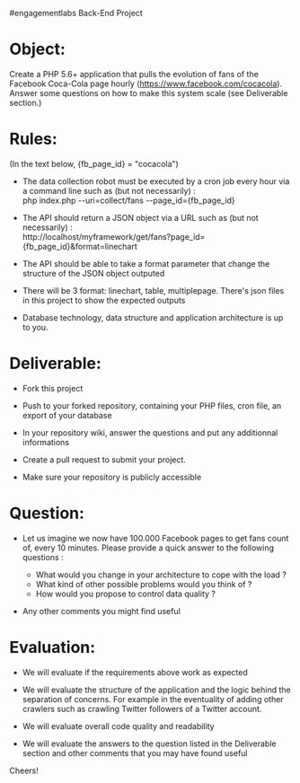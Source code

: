 #engagementlabs Back-End Project

Object:
======================================
Create a PHP 5.6+ application that pulls the evolution of fans of the Facebook Coca-Cola page hourly (https://www.facebook.com/cocacola).  
Answer some questions on how to make this system scale (see Deliverable section.)


Rules:
======================================

(In the text below, {fb_page_id} = "cocacola")

- The data collection robot must be executed by a cron job every hour via a command line such as (but not necessarily) :  
php index.php --uri=collect/fans --page_id={fb_page_id}

- The API should return a JSON object via a URL such as (but not necessarily) :  
http://localhost/myframework/get/fans?page_id={fb_page_id}&format=linechart

- The API should be able to take a format parameter that change the structure of the JSON object outputed

- There will be 3 format: linechart, table, multiplepage. There's json files in this project to show the expected outputs

- Database technology, data structure and application architecture is up to you.



Deliverable:
======================================
- Fork this project

- Push to your forked repository, containing your PHP files, cron file, an export of your database

- In your repository wiki, answer the questions and put any additionnal informations

- Create a pull request to submit your project.

- Make sure your repository is publicly accessible

Question:
======================================
- Let us imagine we now have 100.000 Facebook pages to get fans count of, every 10 minutes. Please provide a quick answer to the following questions :
   - What would you change in your architecture to cope with the load ?
   - What kind of other possible problems would you think of ?
   - How would you propose to control data quality ?

- Any other comments you might find useful


Evaluation:
======================================

- We will evaluate if the requirements above work as expected

- We will evaluate the structure of the application and the logic behind the separation of concerns. For example in the eventuality of adding other crawlers such as crawling Twitter followers of a Twitter account.

- We will evaluate overall code quality and readability

- We will evaluate the answers to the question listed in the Deliverable section and other comments that you may have found useful



Cheers!
